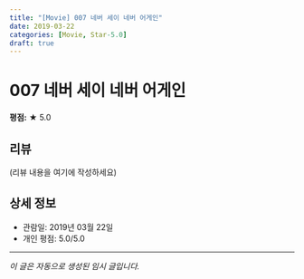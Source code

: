 ```yaml
---
title: "[Movie] 007 네버 세이 네버 어게인"
date: 2019-03-22
categories: [Movie, Star-5.0]
draft: true
---
```


# 007 네버 세이 네버 어게인

**평점:** ★ 5.0

## 리뷰

(리뷰 내용을 여기에 작성하세요)

## 상세 정보

- 관람일: 2019년 03월 22일
- 개인 평점: 5.0/5.0

---

*이 글은 자동으로 생성된 임시 글입니다.*
